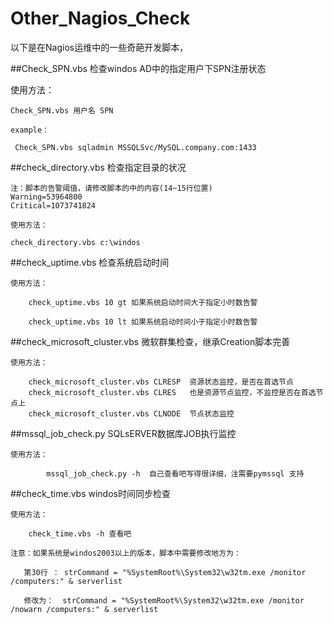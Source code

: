 # Other_Nagios_Check

以下是在Nagios运维中的一些奇葩开发脚本，

##Check_SPN.vbs   检查windos AD中的指定用户下SPN注册状态

使用方法：

    Check_SPN.vbs 用户名 SPN
    
    example：
     
     Check_SPN.vbs sqladmin MSSQLSvc/MySQL.company.com:1433

	 
##check_directory.vbs  检查指定目录的状况
	
	注：脚本的告警阈值，请修改脚本的中的内容(14~15行位置)
	Warning=53964800
	Critical=1073741824
	
	使用方法：
	       
	check_directory.vbs c:\windos
	
	
	
	
##check_uptime.vbs   检查系统启动时间

	使用方法：
	
		check_uptime.vbs 10 gt 如果系统启动时间大于指定小时数告警
		
		check_uptime.vbs 10 lt 如果系统启动时间小于指定小时数告警
		
		
		
##check_microsoft_cluster.vbs   微软群集检查，继承Creation脚本完善

	使用方法：
	
		check_microsoft_cluster.vbs CLRESP  资源状态监控，是否在首选节点
		check_microsoft_cluster.vbs CLRES   也是资源节点监控，不监控是否在首选节点上
		check_microsoft_cluster.vbs	CLNODE  节点状态监控
		
		
##mssql_job_check.py   SQLsERVER数据库JOB执行监控

	使用方法：
	
			mssql_job_check.py -h  自己查看吧写得很详细，注需要pymssql 支持
			

##check_time.vbs  windos时间同步检查


	使用方法：
	
		check_time.vbs -h 查看吧
		
	注意：如果系统是windos2003以上的版本，脚本中需要修改地方为：
	   
	   第30行 ： strCommand = "%SystemRoot%\System32\w32tm.exe /monitor /computers:" & serverlist
	   
	   修改为：  strCommand = "%SystemRoot%\System32\w32tm.exe /monitor /nowarn /computers:" & serverlist
	
	        